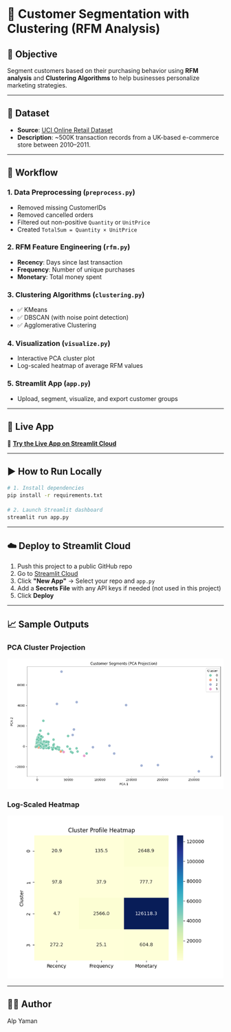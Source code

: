 
# 🧠 Customer Segmentation with Clustering (RFM Analysis)

## 📌 Objective
Segment customers based on their purchasing behavior using **RFM analysis** and **Clustering Algorithms** to help businesses personalize marketing strategies.

---

## 📁 Dataset
- **Source**: [UCI Online Retail Dataset](https://archive.ics.uci.edu/ml/datasets/Online+Retail)
- **Description**: ~500K transaction records from a UK-based e-commerce store between 2010–2011.

---

## 🧹 Workflow

### 1. Data Preprocessing (`preprocess.py`)
- Removed missing CustomerIDs
- Removed cancelled orders
- Filtered out non-positive `Quantity` or `UnitPrice`
- Created `TotalSum = Quantity × UnitPrice`

### 2. RFM Feature Engineering (`rfm.py`)
- **Recency**: Days since last transaction
- **Frequency**: Number of unique purchases
- **Monetary**: Total money spent

### 3. Clustering Algorithms (`clustering.py`)
- ✅ KMeans
- ✅ DBSCAN (with noise point detection)
- ✅ Agglomerative Clustering

### 4. Visualization (`visualize.py`)
- Interactive PCA cluster plot
- Log-scaled heatmap of average RFM values

### 5. Streamlit App (`app.py`)
- Upload, segment, visualize, and export customer groups

---

## 🚀 Live App

🔗 **[Try the Live App on Streamlit Cloud]([https://customer-segmentation-dashboard.streamlit.app](https://customersegmentation-ryatoaz4q8wr9taxjchewh.streamlit.app))**  

---

## ▶️ How to Run Locally

```bash
# 1. Install dependencies
pip install -r requirements.txt

# 2. Launch Streamlit dashboard
streamlit run app.py
```

---

## ☁️ Deploy to Streamlit Cloud

1. Push this project to a public GitHub repo
2. Go to [Streamlit Cloud](https://streamlit.io/cloud)
3. Click **"New App"** → Select your repo and `app.py`
4. Add a **Secrets File** with any API keys if needed (not used in this project)
5. Click **Deploy**

---

## 📈 Sample Outputs

### PCA Cluster Projection
![PCA Projection](Customer_Segments(PCA_Projection).png)

### Log-Scaled Heatmap
![Cluster Heatmap](Cluster_profile_heatmap.png)

---

## 👨‍💻 Author
Alp Yaman
